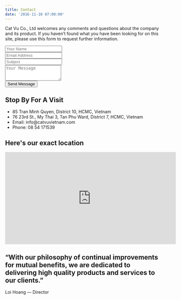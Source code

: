 ```yaml
---
title: Contact
date: '2016-11-10 07:00:00'
---
```


<!-- Slider Start -->
<section id="global-header">
  <div class="container">
    <div class="row">
      <div class="col-md-12">
        <div class="block">
          <p>Cat Vu Co., Ltd welcomes any comments and questions about the company and its product. If you haven’t found what you have been looking for on this site, please use this form to request further information.</p>
        </div>
      </div>
    </div>
  </div>
</section>
<!-- contact form start -->
<section id="contact-form">
  <div class="container">
    <form action="https://getsimpleform.com/messages?form_api_token=83ce88cff0fdea13c1848e6b1986f4ed" method="post">
      <div class="row">
        <div class="col-md-6 col-sm-12">
          <div class="block">
            <div class="form-group">
              <input type="text" class="form-control" name="name" placeholder="Your Name">
            </div>
            <div class="form-group">
              <input type="text" class="form-control" name="email" placeholder="Email Address">
            </div>
            <div class="form-group">
              <input type="text" class="form-control" name="subject" placeholder="Subject">
            </div>
          </div>
        </div>
        <div class="col-md-6 col-sm-12">
          <div class="block">
            <div class="form-group-2">
              <textarea class="form-control" rows="3" name="message" placeholder="Your Message"></textarea>
            </div>
            <button class="btn btn-default" type="submit">Send Message</button>
          </div>
        </div>
      </div>
    </form>
    <div id="contact-box" class="row">
      <div class="col-md-6 col-sm-12">
        <div class="block">
          <h2>Stop By For A Visit</h2>
          <ul class="address-block">
            <li>
              <i class="fa fa-map-marker"></i>85 Tran Minh Quyen, District 10, HCMC, Vietnam
            </li>
            <li>
              <i class="fa fa-map-marker"></i>76 23rd St., My Thai 3, Tan Phu Ward, District 7, HCMC, Vietnam
            </li>
            <li>
              <i class="fa fa-envelope-o"></i>Email: info@catvuvietnam.com
            </li>
            <li>
              <i class="fa fa-phone"></i>Phone: 08 54 171539
            </li>
          </ul>
        </div>
      </div>
      <div class="col-md-6 col-sm-12">
        <div class="block">
          <h2>Here's our exact location</h2>
            <div class="google-map">
              <iframe src="https://maps.google.com/maps?f=q&source=s_q&hl=en&geocode=&q=85+Tr%E1%BA%A7n+Minh+Quy%E1%BB%81n,+Ho+Chi+Minh+City,+Vietnam&aq=0&oq=85+tran+min&sll=10.75918,106.662498&sspn=1.019944,1.355438&ie=UTF8&hq=&hnear=85+Tr%E1%BA%A7n+Minh+Quy%E1%BB%81n,+10,+Ho+Chi+Minh+City,+Vietnam&ll=10.770854,106.67422&spn=0.001992,0.002647&t=m&z=14&iwloc=A&output=embed" width="555" height="300" frameborder="0" style="border:0" allowfullscreen></iframe>
            </div>
        </div>
      </div>
    </div>
  </div>
</section>

<!-- Call to action Start -->
<section id="call-to-action">
  <div class="container">
    <div class="row">
      <div class="col-md-12">
        <div class="block">
          <h2>“With our philosophy of continual improvements for mutual benefits, we are dedicated to delivering high quality products and services to our clients.”</h2>
          <p>Loi Hoang &mdash; Director</p>
        </div>
      </div>
    </div>
  </div>
</section>
